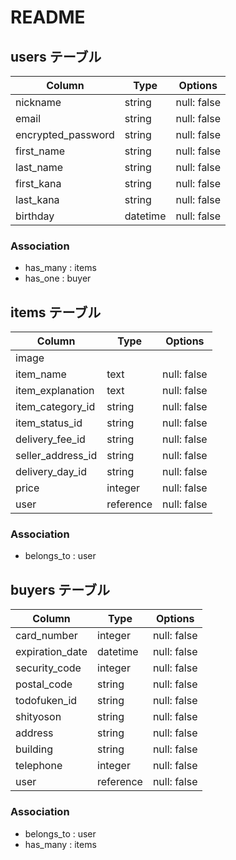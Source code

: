 # README

## users テーブル

| Column             | Type      | Options     |
| ------------------ | --------- | ----------- |
| nickname           | string    | null: false |
| email              | string    | null: false |
| encrypted_password | string    | null: false |
| first_name         | string    | null: false |
| last_name          | string    | null: false |
| first_kana         | string    | null: false |
| last_kana          | string    | null: false |
| birthday           | datetime  | null: false |

### Association

- has_many : items
- has_one :  buyer

## items テーブル

| Column            | Type      | Options     |
| ----------------  | --------- | ----------- |
| image             |           |             |
| item_name         | text      | null: false |
| item_explanation  | text      | null: false |
| item_category_id  | string    | null: false |
| item_status_id    | string    | null: false |
| delivery_fee_id   | string    | null: false |
| seller_address_id | string    | null: false |
| delivery_day_id   | string    | null: false |
| price             | integer   | null: false |
| user              | reference | null: false |

### Association

- belongs_to : user

## buyers テーブル

| Column           | Type      | Options     |
| ---------------- | --------- | ----------- |
| card_number      | integer   | null: false |
| expiration_date  | datetime  | null: false |
| security_code    | integer   | null: false |
| postal_code      | string    | null: false |
| todofuken_id     | string    | null: false |
| shityoson        | string    | null: false |
| address          | string    | null: false |
| building         | string    | null: false |
| telephone        | integer   | null: false |
| user             | reference | null: false |

### Association

- belongs_to : user
- has_many   : items
